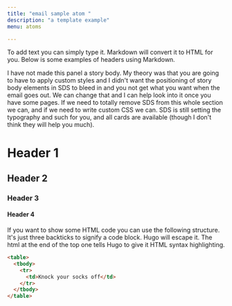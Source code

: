 ```yaml
---
title: "email sample atom "
description: "a template example"
menu: atoms

--- 
```


To add text you can simply type it. Markdown will convert it to HTML for you. Below is some examples of headers using Markdown. 

I have not made this panel a story body. My theory was that you are going to have to apply custom styles and I didn't want the positioning of story body elements in SDS to bleed in and you not get what you want when the email goes out. We can change that and I can help look into it once you have some pages. If we need to totally remove SDS from this whole section we can, and if we need to write custom CSS we can. SDS is still setting the typography and such for you, and all cards are available (though I don't think they will help you much).

# Header 1

## Header 2

### Header 3

#### Header 4

If you want to show some HTML code you can use the following structure. It's just three backticks to signify a code block. Hugo will escape it. The html at the end of the top one tells Hugo to give it HTML syntax highlighting.

```html
<table>
  <tbody>
    <tr>
      <td>Knock your socks off</td>
    </tr>
  </tbody>
</table>
```
